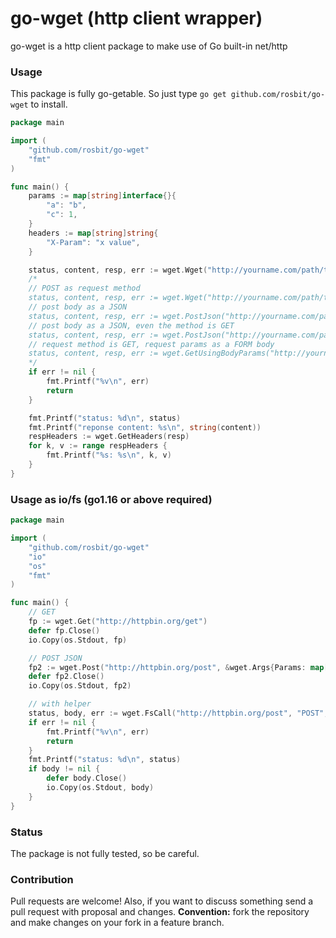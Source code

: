 # go-wget (http client wrapper)

go-wget is a http client package to make use of Go built-in net/http

### Usage

This package is fully go-getable. So just type `go get github.com/rosbit/go-wget` to install.

```go
package main

import (
	"github.com/rosbit/go-wget"
	"fmt"
)

func main() {
	params := map[string]interface{}{
		"a": "b",
		"c": 1,
	}
	headers := map[string]string{
		"X-Param": "x value",
	}

	status, content, resp, err := wget.Wget("http://yourname.com/path/to/url", "get", params, headers)
	/*
	// POST as request method
	status, content, resp, err := wget.Wget("http://yourname.com/path/to/url", "post", params, headers)
	// post body as a JSON 
	status, content, resp, err := wget.PostJson("http://yourname.com/path/to/url", "", params, headers)
	// post body as a JSON, even the method is GET
	status, content, resp, err := wget.PostJson("http://yourname.com/path/to/url", "GET", params, headers)
	// request method is GET, request params as a FORM body
	status, content, resp, err := wget.GetUsingBodyParams("http://yourname.com/path/to/url", params, headers)
	*/
	if err != nil {
		fmt.Printf("%v\n", err)
		return
	}

	fmt.Printf("status: %d\n", status)
	fmt.Printf("reponse content: %s\n", string(content))
	respHeaders := wget.GetHeaders(resp)
	for k, v := range respHeaders {
		fmt.Printf("%s: %s\n", k, v)
	}
}
```

### Usage as io/fs (go1.16 or above required)
```go
package main

import (
	"github.com/rosbit/go-wget"
	"io"
	"os"
	"fmt"
)

func main() {
	// GET
	fp := wget.Get("http://httpbin.org/get")
	defer fp.Close()
	io.Copy(os.Stdout, fp)

	// POST JSON
	fp2 := wget.Post("http://httpbin.org/post", &wget.Args{Params: map[string]interface{}{"a": "b", "c": 1}, JsonCall: true})
	defer fp2.Close()
	io.Copy(os.Stdout, fp2)

	// with helper
	status, body, err := wget.FsCall("http://httpbin.org/post", "POST", &wget.Args{Params: map[string]interface{}{"a": "b", "c": 1}, JsonCall: true})
	if err != nil {
		fmt.Printf("%v\n", err)
		return
	}
	fmt.Printf("status: %d\n", status)
	if body != nil {
		defer body.Close()
		io.Copy(os.Stdout, body)
	}
}
```

### Status

The package is not fully tested, so be careful.

### Contribution

Pull requests are welcome! Also, if you want to discuss something send a pull request with proposal and changes.
__Convention:__ fork the repository and make changes on your fork in a feature branch.
